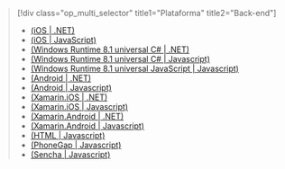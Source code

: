 > [!div class="op_multi_selector" title1="Plataforma" title2="Back-end"]
> * [(iOS | .NET)](../articles/mobile-services/mobile-services-dotnet-backend-ios-get-started.md)
> * [(iOS | JavaScript)](../articles/mobile-services/mobile-services-ios-get-started.md)
> * [(Windows Runtime 8.1 universal C# | .NET)](../articles/mobile-services/mobile-services-dotnet-backend-windows-store-dotnet-get-started.md)
> * [(Windows Runtime 8.1 universal C# | Javascript)](../articles/mobile-services/mobile-services-javascript-backend-windows-store-dotnet-get-started.md)
> * [(Windows Runtime 8.1 universal JavaScript | Javascript)](../articles/mobile-services/mobile-services-javascript-backend-windows-store-javascript-get-started.md)
> * [(Android | .NET)](../articles/mobile-services/mobile-services-dotnet-backend-android-get-started.md)
> * [(Android | Javascript)](../articles/mobile-services/mobile-services-android-get-started.md)
> * [(Xamarin.iOS | .NET)](../articles/mobile-services/mobile-services-dotnet-backend-xamarin-ios-get-started.md)
> * [(Xamarin.iOS | Javascript)](../articles/mobile-services/partner-xamarin-mobile-services-ios-get-started.md)
> * [(Xamarin.Android | .NET)](../articles/mobile-services/mobile-services-dotnet-backend-xamarin-android-get-started.md)
> * [(Xamarin.Android | Javascript)](../articles/mobile-services/partner-xamarin-mobile-services-android-get-started.md)
> * [(HTML | Javascript)](../articles/mobile-services/mobile-services-html-get-started.md)
> * [(PhoneGap | Javascript)](../articles/mobile-services/mobile-services-javascript-backend-phonegap-get-started.md)
> * [(Sencha | Javascript)](../articles/mobile-services/partner-sencha-mobile-services-get-started.md)
> 
> 

<!--HONumber=Sep16_HO3-->


